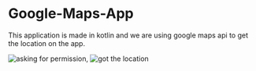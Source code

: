 # Google-Maps-App
This application is made in kotlin and we are using google maps api to get the location on the app.

![asking for permission](https://user-images.githubusercontent.com/88628393/184551211-474326ce-084a-40c6-8575-02a8fe20bd24.jpeg), 
![got the location](https://user-images.githubusercontent.com/88628393/184551217-a2674642-69ac-4bd5-919c-8ba2f55ec4b1.jpeg)



